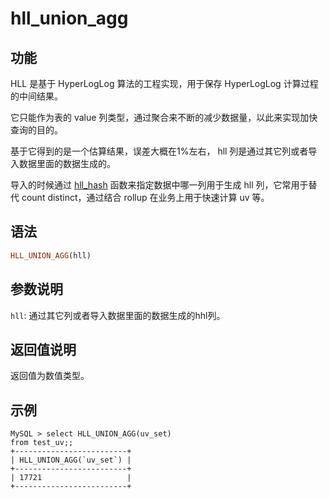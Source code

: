# hll_union_agg

## 功能

HLL 是基于 HyperLogLog 算法的工程实现，用于保存 HyperLogLog 计算过程的中间结果。

它只能作为表的 value 列类型，通过聚合来不断的减少数据量，以此来实现加快查询的目的。

基于它得到的是一个估算结果，误差大概在1%左右， hll 列是通过其它列或者导入数据里面的数据生成的。

导入的时候通过 [hll_hash](../aggregate-functions/hll_hash.md) 函数来指定数据中哪一列用于生成 hll 列，它常用于替代 count distinct，通过结合 rollup 在业务上用于快速计算 uv 等。

## 语法

```Haskell
HLL_UNION_AGG(hll)
```

## 参数说明

`hll`: 通过其它列或者导入数据里面的数据生成的hhl列。

## 返回值说明

返回值为数值类型。

## 示例

```plain text
MySQL > select HLL_UNION_AGG(uv_set)
from test_uv;;
+-------------------------+
| HLL_UNION_AGG(`uv_set`) |
+-------------------------+
| 17721                   |
+-------------------------+
```
